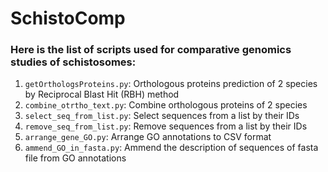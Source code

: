 # SchistoComp

### Here is the list of scripts used for comparative genomics studies of schistosomes:

1. `getOrthologsProteins.py`: Orthologous proteins prediction of 2 species by Reciprocal Blast Hit (RBH) method
2. `combine_otrtho_text.py`: Combine orthologous proteins of 2 species
3. `select_seq_from_list.py`: Select sequences from a list by their IDs
4. `remove_seq_from_list.py`: Remove sequences from a list by their IDs
5. `arrange_gene_GO.py`: Arrange GO annotations to CSV format
6. `ammend_GO_in_fasta.py`: Ammend the description of sequences of fasta file from GO annotations